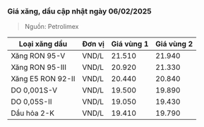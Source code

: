 
### Giá xăng, dầu cập nhật ngày 06/02/2025
> Nguồn: Petrolimex

| Loại xăng dầu     | Đơn vị | Giá vùng 1 | Giá vùng 2 |
|-------------------|--------|------------|------------|
| Xăng RON 95-V     | VND/L  |     21.510 |     21.940 |
| Xăng RON 95-III   | VND/L  |     20.920 |     21.330 |
| Xăng E5 RON 92-II | VND/L  |     20.440 |     20.840 |
| DO 0,001S-V       | VND/L  |     19.500 |     19.890 |
| DO 0,05S-II       | VND/L  |     19.050 |     19.430 |
| Dầu hỏa 2-K       | VND/L  |     19.410 |     19.790 |
